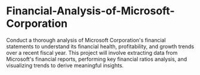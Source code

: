 # Financial-Analysis-of-Microsoft-Corporation
Conduct a thorough analysis of Microsoft Corporation's financial statements to understand its financial health, profitability, and growth trends over a recent fiscal year. This project will involve extracting data from Microsoft's financial reports, performing key financial ratios analysis, and visualizing trends to derive meaningful insights.
